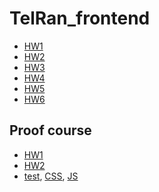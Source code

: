 # TelRan_frontend
- [HW1](https://viktarprof.github.io/TelRan_frontend/Frontend/HomeWork/Hayk/HW1)
- [HW2](https://viktarprof.github.io/TelRan_frontend/Frontend/HomeWork/Hayk/HW2)
- [HW3](https://viktarprof.github.io/TelRan_frontend/Frontend/HomeWork/Hayk/HW3)
- [HW4](https://viktarprof.github.io/TelRan_frontend/Frontend/HomeWork/Hayk/HW4)
- [HW5](https://viktarprof.github.io/TelRan_frontend/Frontend/HomeWork/Hayk/HW5)
- [HW6](https://viktarprof.github.io/TelRan_frontend/Frontend/HomeWork/Hayk/HW6/script)

## Proof course
- [HW1](https://viktarprof.github.io/TelRan_frontend/Frontend/HomeWork/Roza/HW1)
- [HW2](https://viktarprof.github.io/TelRan_frontend/Frontend/HomeWork/Roza/HW2/Script)
- [test](https://viktarprof.github.io/TelRan_frontend/Frontend/HomeWork/Roza/HW3), 
[CSS](https://viktarprof.github.io/TelRan_frontend/Frontend/HomeWork/Roza/HW3/style/style.css), 
[JS](https://viktarprof.github.io/TelRan_frontend/Frontend/HomeWork/Roza/HW3/Script/script.js)
